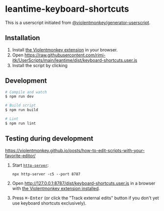 # leantime-keyboard-shortcuts

This is a userscript initiated from
[@violentmonkey/generator-userscript](https://github.com/violentmonkey/generator-userscript).

## Installation

1. Install [the Violentmonkey extension](https://violentmonkey.github.io/#installation) in your browser.
2. Open <https://raw.githubusercontent.com/rimi-itk/UserScripts/main/leantime/dist/keyboard-shortcuts.user.js>
3. Install the script by clicking

## Development

``` sh
# Compile and watch
$ npm run dev

# Build script
$ npm run build

# Lint
$ npm run lint
```

## Testing during development

<https://violentmonkey.github.io/posts/how-to-edit-scripts-with-your-favorite-editor/>

1. Start [`http-server`](https://github.com/http-party/http-server#readme):

   ``` shell
   npx http-server -c5 --port 8787
   ```

2. Open <http://127.0.0.1:8787/dist/keyboard-shortcuts.user.js> in a browser with [the Violentmonkey extension
   installed](https://violentmonkey.github.io/#installation).
3. Press <kbd>⌘-Enter</kbd> (or click the "Track external edits" button if you don't yet use keyboard shortcuts
   exclusively).
4. Open your [Leantime](https://leantime.io/) site.
5. Press <kbd>?</kbd> and enjoy the "Keyboard shortcuts" overlay. If the overlay does not appear, something does not
   work as expected …
6. Open [`src/keyboard-shortcuts/app.tsx`](src/keyboard-shortcuts/app.tsx) in [your favorite
   editor](https://en.wikipedia.org/wiki/Emacs) and start hacking.
7. Your changes should be reflected in your Leantime site when you reload the page.

## Coding standards

``` shell
npm run coding-standards-check
```
